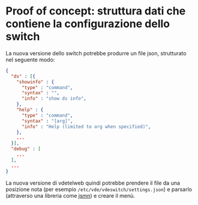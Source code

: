 # Proof of concept: struttura dati che contiene la configurazione dello switch
La nuova versione dello switch potrebbe produrre un file json, strutturato nel seguente modo:
```json
{
  "ds" : [{
    "showinfo" : {
      "type" : "command",
      "syntax" : "",
      "info" : "show ds info",
    },
    "help" : {
      "type" : "command",
      "syntax" : "[arg]",
      "info" : "Help (limited to arg when specified)",
    },
    ...
  }],
  "debug" : [
    ...
  ],
  ...
}
```
La nuova versione di vdetelweb quindi potrebbe prendere il file da una posizione nota (per esempio `/etc/vde/vdeswitch/settings.json`) e parsarlo (attraverso una libreria come [jsmn](https://github.com/zserge/jsmn)) e creare il menù.